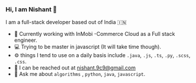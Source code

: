 ### Hi, I am Nishant :wave:

I am a full-stack developer based out of India :india:
- :office: Currently working with InMobi -Commerce Cloud as a Full stack engineer.
- :computer: Trying to be master in javascript (It will take time though).
- :gear: things I tend to use on a daily basis include `.java`, `.js`, `.ts`, `.py`, `.scss`, `.css`.
- :email: I can be reached out at nishant.9c9@gmail.com
- 💬 Ask me about `algorithms` , `python`, `java`, `javascript`.
